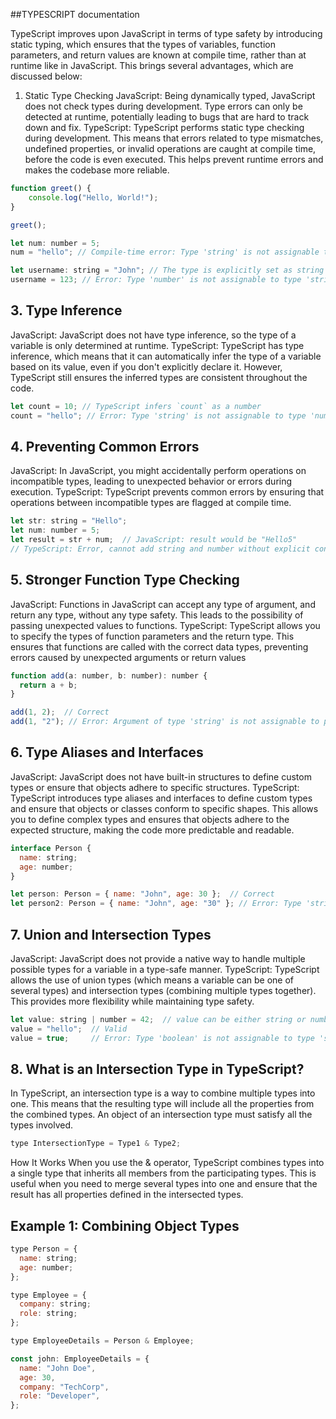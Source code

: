 ##TYPESCRIPT documentation

TypeScript improves upon JavaScript in terms of type safety by introducing static typing, which ensures that the types of variables, function parameters, and return values are known at compile time, rather than at runtime like in JavaScript. This brings several advantages, which are discussed below:

1. Static Type Checking
JavaScript: Being dynamically typed, JavaScript does not check types during development. Type errors can only be detected at runtime, potentially leading to bugs that are hard to track down and fix.
TypeScript: TypeScript performs static type checking during development. This means that errors related to type mismatches, undefined properties, or invalid operations are caught at compile time, before the code is even executed. This helps prevent runtime errors and makes the codebase more reliable.


```javascript
function greet() {
    console.log("Hello, World!");
}

greet();

```
```javascript
let num: number = 5;
num = "hello"; // Compile-time error: Type 'string' is not assignable to type 'number'
```
```javascript
let username: string = "John"; // The type is explicitly set as string
username = 123; // Error: Type 'number' is not assignable to type 'string'
```
## 3. Type Inference

JavaScript: JavaScript does not have type inference, so the type of a variable is only determined at runtime.
TypeScript: TypeScript has type inference, which means that it can automatically infer the type of a variable based on its value, even if you don't explicitly declare it. However, TypeScript still ensures the inferred types are consistent throughout the code.

```javascript
let count = 10; // TypeScript infers `count` as a number
count = "hello"; // Error: Type 'string' is not assignable to type 'number'
```
## 4. Preventing Common Errors
JavaScript: In JavaScript, you might accidentally perform operations on incompatible types, leading to unexpected behavior or errors during execution.
TypeScript: TypeScript prevents common errors by ensuring that operations between incompatible types are flagged at compile time.
```javascript
let str: string = "Hello";
let num: number = 5;
let result = str + num;  // JavaScript: result would be "Hello5"
// TypeScript: Error, cannot add string and number without explicit conversion.
```

## 5. Stronger Function Type Checking 

JavaScript: Functions in JavaScript can accept any type of argument, and return any type, without any type safety. This leads to the possibility of passing unexpected values to functions.
TypeScript: TypeScript allows you to specify the types of function parameters and the return type. This ensures that functions are called with the correct data types, preventing errors caused by unexpected arguments or return values        

```javascript
function add(a: number, b: number): number {
  return a + b;
}

add(1, 2);  // Correct
add(1, "2"); // Error: Argument of type 'string' is not assignable to parameter of type 'number'
```
## 6. Type Aliases and Interfaces
JavaScript: JavaScript does not have built-in structures to define custom types or ensure that objects adhere to specific structures.
TypeScript: TypeScript introduces type aliases and interfaces to define custom types and ensure that objects or classes conform to specific shapes. This allows you to define complex types and ensures that objects adhere to the expected structure, making the code more predictable and readable.

```javascript
interface Person {
  name: string;
  age: number;
}

let person: Person = { name: "John", age: 30 };  // Correct
let person2: Person = { name: "John", age: "30" }; // Error: Type 'string' is not assignable to type 'number'
```

## 7. Union and Intersection Types
JavaScript: JavaScript does not provide a native way to handle multiple possible types for a variable in a type-safe manner.
TypeScript: TypeScript allows the use of union types (which means a variable can be one of several types) and intersection types (combining multiple types together). This provides more flexibility while maintaining type safety.

```javascript
let value: string | number = 42;  // value can be either string or number
value = "hello";  // Valid
value = true;     // Error: Type 'boolean' is not assignable to type 'string | number'
```
## 8. What is an Intersection Type in TypeScript?
In TypeScript, an intersection type is a way to combine multiple types into one. This means that the resulting type will include all the properties from the combined types. An object of an intersection type must satisfy all the types involved.

```javascript
type IntersectionType = Type1 & Type2;
```
How It Works
When you use the & operator, TypeScript combines types into a single type that inherits all members from the participating types. This is useful when you need to merge several types into one and ensure that the result has all properties defined in the intersected types.

## Example 1: Combining Object Types
```javascript
type Person = {
  name: string;
  age: number;
};

type Employee = {
  company: string;
  role: string;
};

type EmployeeDetails = Person & Employee;

const john: EmployeeDetails = {
  name: "John Doe",
  age: 30,
  company: "TechCorp",
  role: "Developer",
};
```


